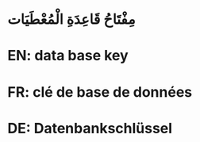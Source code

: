 # مِفْتَاحُ قَاعِدَةِ الْمُعْطَيَات

# EN: data base key

# FR: clé de base de données

# DE: Datenbankschlüssel
